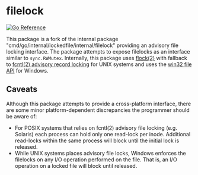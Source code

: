 # filelock

[![Go Reference](https://pkg.go.dev/badge/github.com/alfrunes/filelock.svg)](https://pkg.go.dev/github.com/alfrunes/filelock)

This package is a fork of the internal package
"cmd/go/internal/lockedfile/internal/filelock" providing an advisory file
locking interface. The package attempts to expose filelocks as an interface
similar to `sync.RWMutex`. Internally, this package uses
[flock(2)](https://man.archlinux.org/man/flock.2.en) with fallback to [fcntl(2)
advisory record
locking](https://man.archlinux.org/man/fcntl.2.en#Advisory_record_locking) for
UNIX systems and uses the [win32 file
API](https://docs.microsoft.com/en-us/windows/win32/api/fileapi/) for Windows.

## Caveats

Although this package attempts to provide a cross-platform interface, there are
some minor platform-dependent discrepancies the programmer should be aware of:

 * For POSIX systems that relies on fcntl(2) advisory file locking (e.g.
   Solaris) each process can hold only one read-lock per inode. Additional
   read-locks within the same process will block until the initial lock is
   released.
 * While UNIX systems places advisory file locks, Windows enforces the filelocks
   on any I/O operation performed on the file. That is, an I/O operation on a
   locked file will block until released.
